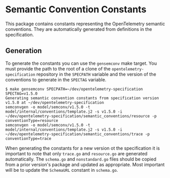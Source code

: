 # Semantic Convention Constants

This package contains constants representing the OpenTelemetry semantic conventions.  They are automatically generated
from definitions in the specification.

## Generation

To generate the constants you can use the `gensemconv` make target.  You must provide the path to the root of a clone
of the `opentelemetry-specification` repository in the `SPECPATH` variable and the version of the conventions to
generate in the `SPECTAG` variable.

```console
$ make gensemconv SPECPATH=~/dev/opentelemetry-specification SPECTAG=v1.5.0
Generating semantic convention constants from specification version v1.5.0 at ~/dev/opentelemetry-specification
semconvgen -o model/semconv/v1.5.0 -t model/internal/conventions/template.j2 -s v1.5.0 -i ~/dev/opentelemetry-specification/semantic_conventions/resource -p conventionType=resource
semconvgen -o model/semconv/v1.5.0 -t model/internal/conventions/template.j2 -s v1.5.0 -i ~/dev/opentelemetry-specification/semantic_conventions/trace -p conventionType=trace
```

When generating the constants for a new version ot the specification it is important to note that only `trace.go` and
`resource.go` are generated automatically.  The `schema.go` and `nonstandard.go` files should be copied from a prior
version's package and updated as appropriate.  Most important will be to update the `SchemaURL` constant in `schema.go`.